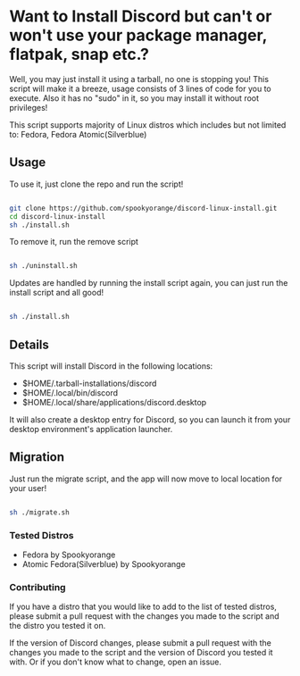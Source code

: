 # Want to Install Discord but can't or won't use your package manager, flatpak, snap etc.?

Well, you may just install it using a tarball, no one is stopping you! This script will make it a breeze, usage consists of 3 lines of code for you to execute. Also it has no "sudo" in it, so you may install it without root privileges!


This script supports majority of Linux distros which includes but not limited to: Fedora, Fedora Atomic(Silverblue)

## Usage

To use it, just clone the repo and run the script!

```bash

git clone https://github.com/spookyorange/discord-linux-install.git
cd discord-linux-install
sh ./install.sh

```

To remove it, run the remove script

```bash

sh ./uninstall.sh

```

Updates are handled by running the install script again, you can just run the install script and all good!

```bash

sh ./install.sh

```

## Details

This script will install Discord in the following locations:

- $HOME/.tarball-installations/discord
- $HOME/.local/bin/discord
- $HOME/.local/share/applications/discord.desktop

It will also create a desktop entry for Discord, so you can launch it from your desktop environment's application launcher.

## Migration

Just run the migrate script, and the app will now move to local location for your user!

```bash

sh ./migrate.sh

```

### Tested Distros

- Fedora by Spookyorange
- Atomic Fedora(Silverblue) by Spookyorange

### Contributing

If you have a distro that you would like to add to the list of tested distros, please submit a pull request with the changes you made to the script and the distro you tested it on.

If the version of Discord changes, please submit a pull request with the changes you made to the script and the version of Discord you tested it with. Or if you don't know what to change, open an issue.
